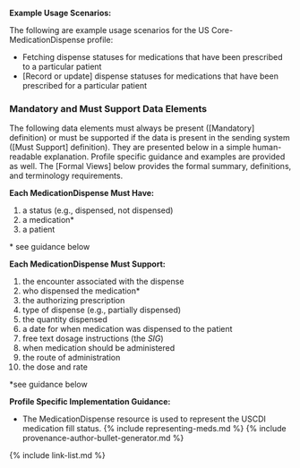 
**Example Usage Scenarios:**

The following are example usage scenarios for the US Core-MedicationDispense
profile:

-  Fetching dispense statuses for medications that have been prescribed to a particular patient
-  [Record or update] dispense statuses for medications that have been prescribed for a particular
    patient

### Mandatory and Must Support Data Elements


The following data elements must always be present ([Mandatory] definition) or must be supported if the data is present in the sending system ([Must Support] definition). They are presented below in a simple human-readable explanation. Profile specific guidance and examples are provided as well. The [Formal Views] below provides the formal summary, definitions, and terminology requirements.  

**Each MedicationDispense Must Have:**

1. a status (e.g., dispensed, not dispensed)
2. a medication*
3. a patient


\* see guidance below

**Each MedicationDispense Must Support:**

1. the encounter associated with the dispense
2. who dispensed the medication*
3. the authorizing prescription
4. type of dispense (e.g., partially dispensed)
5. the quantity dispensed
6. a date for when medication was dispensed to the patient
7. free text dosage instructions (the *SIG*)
8. when medication should be administered
9. the route of administration
10. the dose and rate

*see guidance below

**Profile Specific Implementation Guidance:**

* The MedicationDispense resource is used to represent the USCDI medication fill status.
{% include representing-meds.md %}
{% include provenance-author-bullet-generator.md %}

{% include link-list.md %}
